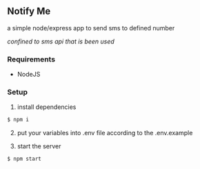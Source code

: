 ## Notify Me

a simple node/express app to send sms to defined number

*confined to sms api that is been used*

### Requirements

- NodeJS

### Setup

1. install dependencies
```bash
$ npm i
```

2. put your variables into .env file according to the .env.example

3. start the server
```bash
$ npm start
```